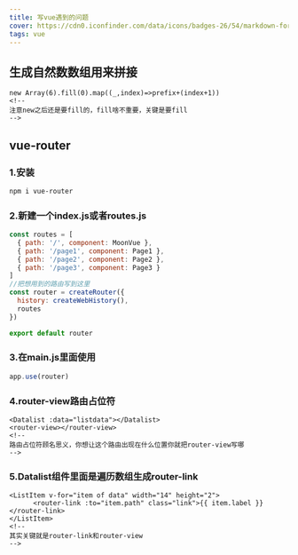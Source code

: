 ```yaml
---
title: 写vue遇到的问题
cover: https://cdn0.iconfinder.com/data/icons/badges-26/54/markdown-format-mark-down-arrow-sign-badge-1024.png
tags: vue
---
```


## 生成自然数数组用来拼接

```vue
new Array(6).fill(0).map((_,index)=>prefix+(index+1))
<!--
注意new之后还是要fill的，fill啥不重要，关键是要fill
-->
```



## vue-router

### 1.安装

```bash
npm i vue-router
```

### 2.新建一个index.js或者routes.js

```js
const routes = [
  { path: '/', component: MoonVue },
  { path: '/page1', component: Page1 },
  { path: '/page2', component: Page2 },
  { path: '/page3', component: Page3 }
]
//把想用到的路由写到这里
const router = createRouter({
  history: createWebHistory(),
  routes
})

export default router
```

### 3.在main.js里面使用

```js
app.use(router)
```

### 4.router-view路由占位符

```vue
<Datalist :data="listdata"></Datalist>
<router-view></router-view>
<!--
路由占位符顾名思义，你想让这个路由出现在什么位置你就把router-view写哪
-->
```

### 5.Datalist组件里面是遍历数组生成router-link

```vue
<ListItem v-for="item of data" width="14" height="2">
      <router-link :to="item.path" class="link">{{ item.label }}</router-link>
</ListItem>
<!--
其实关键就是router-link和router-view
-->
```

